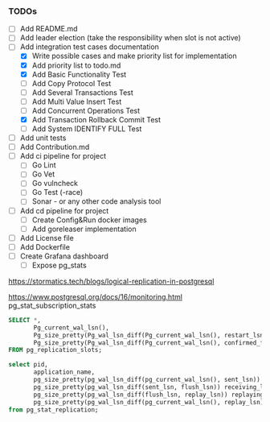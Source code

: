 ### TODOs
- [ ] Add README.md
- [ ] Add leader election (take the responsibility when slot is not active)
- [ ] Add integration test cases documentation
  - [x] Write possible cases and make priority list for implementation
  - [x] Add priority list to todo.md
  - [x] Add Basic Functionality Test
  - [ ] Add Copy Protocol Test
  - [ ] Add Several Transactions Test
  - [ ] Add Multi Value Insert Test
  - [ ] Add Concurrent Operations Test
  - [x] Add Transaction Rollback Commit Test
  - [ ] Add System IDENTIFY FULL Test
- [ ] Add unit tests
- [ ] Add Contribution.md
- [ ] Add ci pipeline for project
  - [ ] Go Lint 
  - [ ] Go Vet
  - [ ] Go vulncheck
  - [ ] Go Test (-race)
  - [ ] Sonar - or any other code analysis tool
- [ ] Add cd pipeline for project
  - [ ] Create Config&Run docker images
  - [ ] Add goreleaser implementation
- [ ] Add License file
- [ ] Add Dockerfile
- [ ] Create Grafana dashboard
  - [ ] Expose pg_stats

https://stormatics.tech/blogs/logical-replication-in-postgresql

https://www.postgresql.org/docs/16/monitoring.html
pg_stat_subscription_stats
```sql
SELECT *,
       Pg_current_wal_lsn(),
       Pg_size_pretty(Pg_wal_lsn_diff(Pg_current_wal_lsn(), restart_lsn))AS retained_walsize,
       Pg_size_pretty(Pg_wal_lsn_diff(Pg_current_wal_lsn(), confirmed_flush_lsn)) AS subscriber_lag
FROM pg_replication_slots;  
```

```sql
select pid,
       application_name,
       pg_size_pretty(pg_wal_lsn_diff(pg_current_wal_lsn(), sent_lsn)) sending_lag,
       pg_size_pretty(pg_wal_lsn_diff(sent_lsn, flush_lsn)) receiving_lag,
       pg_size_pretty(pg_wal_lsn_diff(flush_lsn, replay_lsn)) replaying_lag,
       pg_size_pretty(pg_wal_lsn_diff(pg_current_wal_lsn(), replay_lsn)) total_lag
from pg_stat_replication;
```
